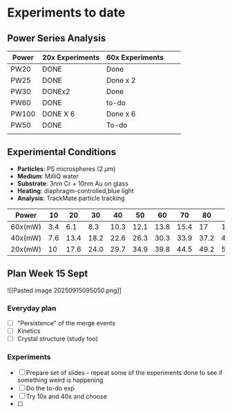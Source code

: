 # Experiments to date

## Power Series Analysis
| Power | 20x Experiments | 60x Experiments |     |     |
| ----- | --------------- | --------------- | --- | --- |
| PW20  | DONE            | Done            |     |     |
| PW25  | DONE            | Done x 2        |     |     |
| PW30  | DONEx2          | Done            |     |     |
| PW60  | DONE            | to-do           |     |     |
| PW100 | DONE X 6        | Done x 6        |     |     |
| PW50  | DONE            | To-do           |     |     |
|       |                 |                 |     |     |

## Experimental Conditions
- **Particles**: PS microspheres (2 $\mu$m)
- **Medium**: MilliQ water
- **Substrate**: 3nm Cr + 10nm Au on glass
- **Heating**: diaphragm-controlled,blue light
- **Analysis**: TrackMate particle tracking

 

| Power   | 10  | 20   | 30   | 40   | 50   | 60   | 70   | 80   | 90   | 100  |
| ------- | --- | ---- | ---- | ---- | ---- | ---- | ---- | ---- | ---- | ---- |
| 60x(mW) | 3.4 | 6.1  | 8.3  | 10.3 | 12.1 | 13.8 | 15.4 | 17   | 18.4 | 19.7 |
| 40x(mW) | 7.6 | 13.4 | 18.2 | 22.6 | 26.3 | 30.3 | 33.9 | 37.2 | 40.4 | 43.2 |
| 20x(mW) | 10  | 17.6 | 24.0 | 29.7 | 34.9 | 39.8 | 44.5 | 49.2 | 53.0 | 56.8 |
## Plan Week 15 Sept

![[Pasted image 20250915095050.png]]

### Everyday plan

- [ ] "Persistence" of the merge events
- [ ] Kinetics
- [ ] Crystal structure (study too)

### Experiments
- [ ] Prepare set of slides - repeat some of the experiments done to see if something weird is happening
- [ ] Do the to-do exp
- [ ] Try 10x and 40x and choose
- [ ] 